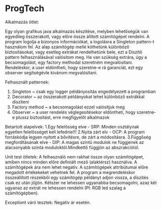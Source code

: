 # ProgTech

Alkalmazás ötlet:


Egy olyan grafikus java alkalmazás készítése, melyben lehetőségük van egyedileg összerakott, vagy előre össze állított számítógépet rendelni.
A program logolja a bizonyos információkat, a logolásra a Singleton pattern-t használom fel.
Az alap számítógép mellé köthetünk különböző biztosításokat, vagy esetleg extrákat rendelhetünk bele, ezt a Díszítő pattern felhasználásával valósítom meg. Ha van szükség extrára, úgy a becsomagolást, egy factory methodal szeretném megvalósítani. Rendeléskor, a user eldöntheti, hogy szeretne-e rá garanciát, ezt egy observer segítségévle kivánom megvalósítani.

Felhasznált patternek:
1. Singleton ~ csak egy logger példányosítás engedélyezett a programban
2. Decorator ~ az összerakott példányokat lehet különböző extrákkal díszíteni
3. Factory method ~ a becsomagolást ezzel valósítjuk meg
4. Observer ~ a user rendelés véglegesítésekor eldöntheti, hogy szeretne-e plussz biztosítást, erre megfigyelőt alkalmazok

Betartott alapelvek:
 1.Egy felelősség elve - SRP: Minden osztálynak egyetlen felelősséget kell lefednie!!!
 2.Nyita zárt elv - OCP: A program forráskódja legyen nyitott a bővítésre, de zárt a módosításra.
 3.Függőség megfordításának elve - DIP: A magas szintű modulok ne függjenek az alacsonyabb szintá moduloktól.Mindkettő függjön az abszrakciótól.
 

Unit test ötletek:
A felhasználó nem rakhat össze olyan számítógépet, amiben nincs minden előre definiált mező (alaktérsz) használva.
A számítógépek ára nem lehet negatív.
A számítógépek attribútumai előre megadott értékekeket vehetnek fel.
A program a megrendeléskor összeállított részekből egy számítógép példányt adjon vissza, a díszítés csak ez után jöjjön.
Kétszer ne lehessen ugyanabba becsomagolni, azaz két ugyanaz az extrát ne lehessen rendelni (Pl: RGB led szalag a számítógépben).

Exceptiont váró tesztek:
Negatív ár esetén.
